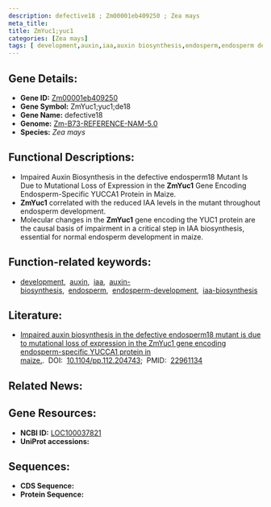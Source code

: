 ```yaml
---
description: defective18 ; Zm00001eb409250 ; Zea mays
meta_title:
title: ZmYuc1;yuc1
categories: [Zea mays]
tags: [ development,auxin,iaa,auxin biosynthesis,endosperm,endosperm development,iaa biosynthesis ]
---
```


## Gene Details:
- **Gene ID:**	[Zm00001eb409250](https://www.maizegdb.org/gene_center/gene/Zm00001eb409250)
- **Gene Symbol:** ZmYuc1;yuc1;de18
- **Gene Name:** defective18
- **Genome:** [Zm-B73-REFERENCE-NAM-5.0](https://www.maizegdb.org/genome/assembly/Zm-B73-REFERENCE-NAM-5.0)
- **Species:** *Zea mays*

## Functional Descriptions:
   - Impaired Auxin Biosynthesis in the defective endosperm18 Mutant Is Due to Mutational Loss of Expression in the **ZmYuc1** Gene Encoding Endosperm-Specific YUCCA1 Protein in Maize.
   - **ZmYuc1** correlated with the reduced IAA levels in the mutant throughout endosperm development.
   - Molecular changes in the **ZmYuc1** gene encoding the YUC1 protein are the causal basis of impairment in a critical step in IAA biosynthesis, essential for normal endosperm development in maize.

## Function-related keywords:
- [development](/tags/development/),&nbsp;&nbsp;[auxin](/tags/auxin/),&nbsp;&nbsp;[iaa](/tags/iaa/),&nbsp;&nbsp;[auxin-biosynthesis](/tags/auxin-biosynthesis/),&nbsp;&nbsp;[endosperm](/tags/endosperm/),&nbsp;&nbsp;[endosperm-development](/tags/endosperm-development/),&nbsp;&nbsp;[iaa-biosynthesis](/tags/iaa-biosynthesis/)

## Literature:
   - [Impaired auxin biosynthesis in the defective endosperm18 mutant is due to mutational loss of expression in the ZmYuc1 gene encoding endosperm-specific YUCCA1 protein in maize.]( https://academic.oup.com/plphys/article/160/3/1318/6109423?login=true).&nbsp;&nbsp;DOI:&nbsp;&nbsp;[10.1104/pp.112.204743](https://academic.oup.com/plphys/article/160/3/1318/6109423?login=true);&nbsp;&nbsp;PMID:&nbsp;&nbsp;[22961134](https://pubmed.ncbi.nlm.nih.gov/22961134/)

## Related News:

## Gene Resources:
- **NCBI ID:**  [LOC100037821](https://www.ncbi.nlm.nih.gov/gene/?term=LOC100037821)
- **UniProt accessions:** [](https://www.uniprot.org/uniprotkb//entry)



## Sequences:
- **CDS Sequence:**
- **Protein Sequence:**
